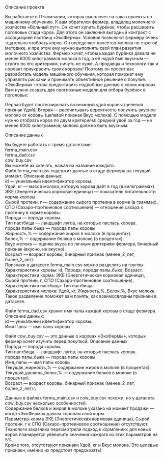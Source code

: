 Описание проекта

Вы работаете в IT-компании, которая выполняет на заказ проекты по машинному обучению. К вам обратился фермер, владелец молочного хозяйства «Вольный луг». Он хочет купить бурёнок, чтобы расширить поголовье стада коров. Для этого он заключил выгодный контракт с ассоциацией пастбищ «ЭкоФерма».
Условия позволяют фермеру очень тщательно отобрать коров. Он определяет качество молока по строгой методике, и при этом ему нужно выполнять свой план развития молочного хозяйства. Фермер хочет, чтобы каждая бурёнка давала не менее 6000 килограммов молока в год, а её надой был вкусным — строго по его критериям, ничуть не хуже. А продавцы и технологи так и норовят приукрасить своих коровок!
Поэтому он просит вас разработать модель машинного обучения, которая поможет ему управлять рисками и принимать объективное решение о покупке. «ЭкоФерма» готова предоставить подробные данные о своих коровах. Вам нужно создать две прогнозные модели для отбора бурёнок в поголовье:

Первая будет прогнозировать возможный удой коровы (целевой признак Удой);
Вторая — рассчитывать вероятность получить вкусное молоко от коровы (целевой признак Вкус молока).
С помощью модели нужно отобрать коров по двум критериям:
средний удой за год — не менее 6000 килограммов;
молоко должно быть вкусным.

Описание данных

Вы будете работать с тремя датасетами:\
ferma_main.csv\
ferma_dad.csv\
cow_buy.csv\
Вы можете их скачать, нажав на название каждого.\
Файл ferma_main.csv содержит данные о стаде фермера на текущий момент. Описание данных:\
id — уникальный идентификатор коровы.\
Удой, кг — масса молока, которую корова даёт в год (в килограммах).\
ЭКЕ (Энергетическая кормовая единица) — показатель питательности корма коровы.\
Сырой протеин, г — содержание сырого протеина в корме (в граммах).\
СПО (Сахаро-протеиновое соотношение) — отношение сахара к протеину в корме коровы.\
Порода — порода коровы.\
Тип пастбища — ландшафт лугов, на которых паслась корова.\
порода папы_быка — порода папы коровы.\
Жирность,% — содержание жиров в молоке (в процентах).\
Белок,% — содержание белков в молоке (в процентах).\
Вкус молока — оценка вкуса по личным критериям фермера, бинарный признак (вкусно, не вкусно).\
Возраст — возраст коровы, бинарный признак (менее_2_лет, более_2_лет).\
Признаки в датасете ferma_main.csv можно разделить на группы.\
Характеристики коровы: id, Порода, порода папы_быка, Возраст.\
Характеристики корма: ЭКЕ (Энергетическая кормовая единица), Сырой протеин, г, СПО (Сахаро-протеиновое соотношение).\
Характеристика пастбища: Тип пастбища.\
Характеристики молока: Удой, кг, Жирность,%, Белок,%, Вкус молока.\
Такое разделение поможет вам понять, как взаимосвязаны признаки в датасете.

Файл ferma_dad.csv хранит имя папы каждой коровы в стаде фермера. Описание данных:\
id — уникальный идентификатор коровы.\
Имя Папы — имя папы коровы.

Файл cow_buy.csv — это данные о коровах «ЭкоФермы», которых фермер хочет изучить перед покупкой. Описание данных\
Порода — порода коровы.\
Тип пастбища — ландшафт лугов, на которых паслась корова.\
порода папы_быка — порода папы коровы.\
Имя_папы — имя папы коровы.\
Текущая_жирность,% — содержание жиров в молоке (в процентах).\
Текущий_уровень_белок,% — содержание белков в молоке (в процентах).\
Возраст — возраст коровы, бинарный признак (менее_2_лет, более_2_лет).\

Данные в файлах ferma_main.csv и cow_buy.csv похожи, но у датасета cow_buy.csv несколько особенностей.\
Содержание белков и жиров в молоке указано на момент продажи — когда «ЭкоФерма» давала коровам свой корм.\
Параметры корма ЭКЕ (Энергетическая кормовая единица), Сырой протеин, г и СПО (Сахаро-протеиновое соотношение) отсутствуют. Технологи заказчика пересмотрели подход к кормлению: для новых коров планируется увеличить значения каждого из этих параметров на 5%.\
Кроме того, отсутствуют признаки Удой, кг и Вкус молока. Это целевые признаки, именно их предстоит предсказать!
